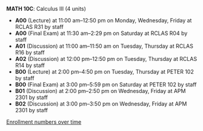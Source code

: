 **MATH 10C**: Calculus III (4 units)

- **A00** (Lecture) at 11:00 am–12:50 pm on Monday, Wednesday, Friday at RCLAS R31 by staff
- **A00** (Final Exam) at 11:30 am–2:29 pm on Saturday at RCLAS R04 by staff
- **A01** (Discussion) at 11:00 am–11:50 am on Tuesday, Thursday at RCLAS R16 by staff
- **A02** (Discussion) at 12:00 pm–12:50 pm on Tuesday, Thursday at RCLAS R14 by staff
- **B00** (Lecture) at 2:00 pm–4:50 pm on Tuesday, Thursday at PETER 102 by staff
- **B00** (Final Exam) at 3:00 pm–5:59 pm on Saturday at PETER 102 by staff
- **B01** (Discussion) at 2:00 pm–2:50 pm on Wednesday, Friday at APM 2301 by staff
- **B02** (Discussion) at 3:00 pm–3:50 pm on Wednesday, Friday at APM 2301 by staff

[Enrollment numbers over time](./MATH10C.tsv)
